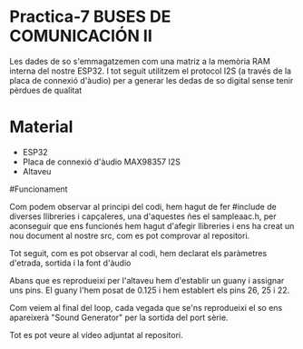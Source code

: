 # Practica-7 BUSES DE COMUNICACIÓN II

Les dades de so s'emmagatzemen com una matriz a la memòria RAM interna del nostre ESP32. 
I tot seguit utilitzem el protocol I2S (a través de la placa de connexió d'àudio) per a generar les dedas de so digital sense tenir pèrdues de qualitat

# Material

- ESP32
- Placa de connexió d'àudio MAX98357 I2S
- Altaveu

#Funcionament

Com podem observar al principi del codi, hem hagut de fer #include de diverses llibreries i capçaleres, una d'aquestes ñes el sampleaac.h,
per aconseguir que ens funcionés hem hagut d'afegir llibreries i ens ha creat un nou document al nostre src, com es pot comprovar al repositori.

Tot seguit, com es pot observar al codi, hem declarat els paràmetres d'etrada, sortida i la font d'àudio

Abans que es reprodueixi per l'altaveu hem d'establir un guany i assignar uns pins. El guany l'hem posat de 0.125 i hem establert els pins 26, 25 i 22.

Com veiem al final del loop, cada vegada que se'ns reprodueixi el so ens apareixerà "Sound Generator" per la sortida del port sèrie.

Tot es pot veure al vídeo adjuntat al repositori.
